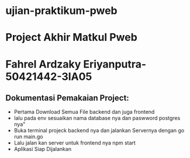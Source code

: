# ujian-praktikum-pweb
<h1>Project Akhir Matkul Pweb</h1>
<h1>Fahrel Ardzaky Eriyanputra-50421442-3IA05</h1>
<h2>Dokumentasi Pemakaian Project:</h2>
<ul>
  <li>Pertama Download Semua File backend dan juga frontend</li>
  <li>lalu pada env sesuaikan nama database nya dan paswword postgres nya"</li>
   <li>Buka terminal projeck backend nya dan jalankan Servernya dengan go run main.go</li>
  <li>Lalu jalan kan server untuk frontend nya npm start</li>
  <li>Aplikasi Siap Dijalankan</li>
  
</ul>


